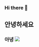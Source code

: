 ### Hi there 👋
<h2> 안녕하세요
<h3> 아녕


  
  <img src="https://img.shields.io/badge/으아-005571?style=flat-square&logo=Beats&logoColor=white"/>
  
<!--
**EHoSeong/EHoSeong** is a ✨ _special_ ✨ repository because its `README.md` (this file) appears on your GitHub profile.

Here are some ideas to get you started:

- 🔭 I’m currently working on ...
- 🌱 I’m currently learning ...
- 👯 I’m looking to collaborate on ...
- 🤔 I’m looking for help with ...
- 💬 Ask me about ...
- 📫 How to reach me: ...
- 😄 Pronouns: ...
- ⚡ Fun fact: ...
-->
